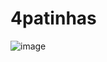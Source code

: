 # 4patinhas
![image](https://user-images.githubusercontent.com/48540484/99196795-58394980-276d-11eb-8a5b-dc10e3f440a2.png)
